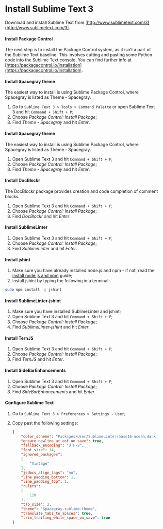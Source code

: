 # Install Sublime Text 3

Download and install Sublime Text from [http://www.sublimetext.com/3](http://www.sublimetext.com/3).

#### Install Package Control

The next step is to install the Package Control system, as it isn't a part of the Sublime Text baseline. This involves cutting and pasting some Python code into the Sublime Text console. You can find further info at [https://packagecontrol.io/installation](https://packagecontrol.io/installation).

#### Install Spacegray theme

The easiest way to install is using Sublime Package Control, where Spacegray is listed as Theme - Spacegray.

1. Go to `Sublime Text 3 > Tools > Command Palette` or open Sublime Text 3 and hit `Command + Shift + P`;
2. Choose _Package Control: Install Package_;
3. Find _Theme - Spacegray_ and hit _Enter_.

#### Install Spacegray theme

The easiest way to install is using Sublime Package Control, where Spacegray is listed as Theme - Spacegray.

1. Open Sublime Text 3 and hit `Command + Shift + P`;
2. Choose _Package Control: Install Package_;
3. Find _Theme - Spacegray_ and hit _Enter_.

#### Install DocBlockr

The DocBlockr package provides creation and code completion of comment blocks.

1. Open Sublime Text 3 and hit `Command + Shift + P`;
2. Choose _Package Control: Install Package_;
3. Find _DocBlockr_ and hit _Enter_.

#### Install SublimeLinter

1. Open Sublime Text 3 and hit `Command + Shift + P`;
2. Choose _Package Control: Install Package_;
3. Find _SublimeLinter_ and hit _Enter_.

#### Install jshint

1. Make sure you have already installed node.js and npm - if not, read the [Install node.js and npm](install-node-npm.md) guide;
2. Install jshint by typing the following in a terminal:
  
  ```bash
  sudo npm install -g jshint
  ```

#### Install SublimeLinter-jshint

1. Make sure you have installed SublimeLinter and jshint;
2. Open Sublime Text 3 and hit `Command + Shift + P`;
3. Choose _Package Control: Install Package_;
4. Find _SublimeLinter-jshint_ and hit _Enter_.

#### Install TernJS

1. Open Sublime Text 3 and hit `Command + Shift + P`;
2. Choose _Package Control: Install Package_;
3. Find _TernJS_ and hit _Enter_.

#### Install SideBarEnhancements

1. Open Sublime Text 3 and hit `Command + Shift + P`;
2. Choose _Package Control: Install Package_;
3. Find _SideBarEnhancements_ and hit _Enter_.

#### Configure Sublime Text

1. Go to `Sublime Text 3 > Preferences > Settings - User`;
2. Copy past the following settings:

	```json
	{
		"color_scheme": "Packages/User/SublimeLinter/base16-ocean.dark (SL).tmTheme",
		"ensure_newline_at_eof_on_save": true,
		"fallback_encoding": "UTF-8",
		"font_size": 14,
		"ignored_packages":
		[
			"Vintage"
		],
		"jsdocs_align_tags": "no",
		"line_padding_bottom": 1,
		"line_padding_top": 1,
		"rulers":
		[
			120
		],
		"tab_size": 2,
		"theme": "Spacegray.sublime-theme",
		"translate_tabs_to_spaces": true,
		"trim_trailing_white_space_on_save": true
	}
	```
